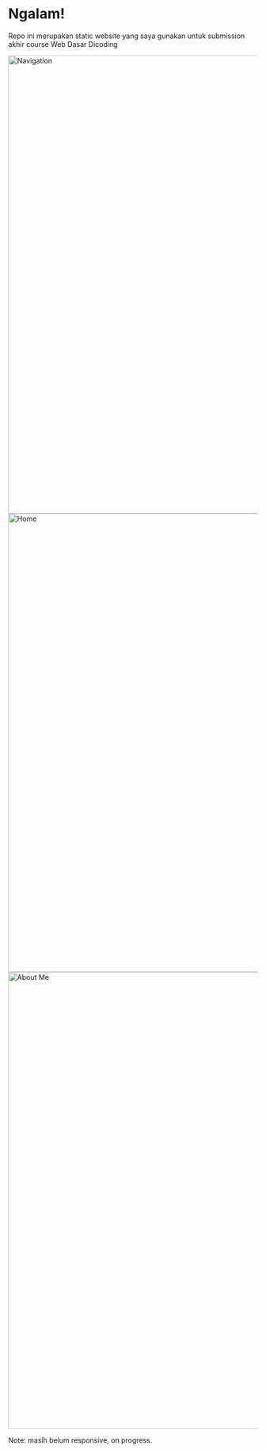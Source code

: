 # Ngalam!
Repo ini merupakan static website yang saya gunakan untuk submission akhir course Web Dasar Dicoding

<img width="923" alt="Navigation" src="https://user-images.githubusercontent.com/62697975/126931886-fd13abd9-4dfc-4913-8e15-4ab877bd2737.png">

<img width="924" alt="Home" src="https://user-images.githubusercontent.com/62697975/126931897-b368578b-ce18-47f7-baf8-545c805256a7.png">

<img width="921" alt="About Me" src="https://user-images.githubusercontent.com/62697975/126931870-a80f40ee-5e77-4149-824d-4bd9a0861967.png">


Note:
masih belum responsive, on progress.
